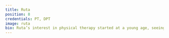```yaml
---
title: Ruta
position: 8
credentials: PT, DPT
image: ruta
bio: Ruta’s interest in physical therapy started at a young age, seeing her mom help many around her. She followed her footsteps into a fulfilling career, earning her Doctorate in Physical Therapy, from Columbia University in 2015. She is trained in classical Indian dance forms, loves to play sports, do yoga, go on hikes/walks with family and friends; she believes that movement has strength, it serves our mind and brings happiness to our heart. She provides care to improve quality of life and overall wellness, and loves treating all age groups. When not in the clinic, you'll probably catch her in the sun, out in nature, or thinking about her next meal!
---
```

